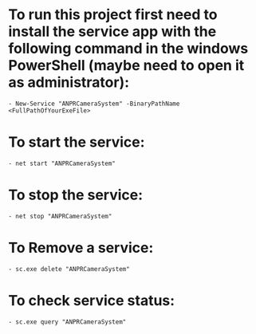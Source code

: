 # To run this project first need to install the service app with the following command in the windows PowerShell (maybe need to open it as administrator):
	- New-Service "ANPRCameraSystem" -BinaryPathName <FullPathOfYourExeFile>	 
# To start the service:
	- net start "ANPRCameraSystem"
# To stop the service:
	- net stop "ANPRCameraSystem"
# To Remove a service:
    - sc.exe delete "ANPRCameraSystem"
# To check service status:
	- sc.exe query "ANPRCameraSystem"